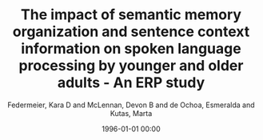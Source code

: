 ---
layout: post
title: The impact of semantic memory organization and sentence context information on spoken language processing by younger and older adults - An ERP study

date: 1996-01-01 00:00
author: Federmeier, Kara D and McLennan, Devon B and de Ochoa, Esmeralda and Kutas, Marta
tags: ["aging","n400","semantic memory","sentence processing","verbal fluency"]
journal: Psychophysiology

link: https://doi.org/10.1017/S0048577202001373

year: 2002
---